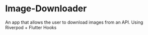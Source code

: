 # Image-Downloader
An app that allows the user to download images from an API. Using Riverpod + Flutter Hooks
